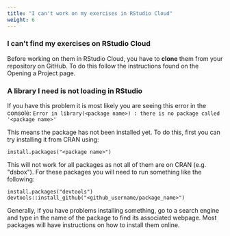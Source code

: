 ```yaml
---
title: "I can't work on my exercises in RStudio Cloud"
weight: 6
---
```


### I can't find my exercises on RStudio Cloud
Before working on them in RStudio Cloud, you have to __clone__ them from your repository on GitHub. To do this follow the instructions found on the <a id="OpeningaProject"> Opening a Project</a> page.


### A library I need is not loading in RStudio

If you have this problem it is most likely you are seeing this error in the console: 
`
Error in library(<package name>) : there is no package called '<package name>'
`

This means the package has not been installed yet. To do this, first you can try installing it from CRAN using:
```{r}
install.packages("<package name>")
```

This will not work for all packages as not all of them are on CRAN (e.g. "dsbox"). For these packages you will need to run something like the following:

```
install.packages("devtools")
devtools::install_github("<github_username/package_name>")
```

Generally, if you have problems installing something, go to a search engine and type in the name of the package to find its associated webpage. Most packages will have instructions on how to install them online.